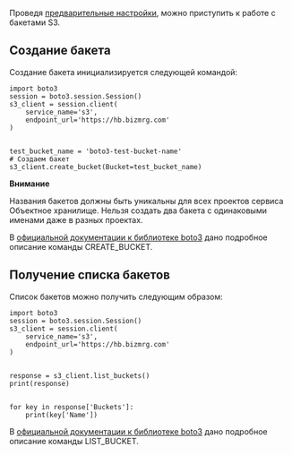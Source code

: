 Проведя [предварительные настройки](https://mcs.mail.ru/help/ru_RU/s3-python/s3-python-setup), можно приступить к работе с бакетами S3.

## Создание бакета

Создание бакета инициализируется следующей командой:

```
import boto3
session = boto3.session.Session()
s3_client = session.client(
    service_name='s3',
    endpoint_url='https://hb.bizmrg.com'
)


test_bucket_name = 'boto3-test-bucket-name'
# Создаем бакет
s3_client.create_bucket(Bucket=test_bucket_name)
```

<warn>

**Внимание**

Названия бакетов должны быть уникальны для всех проектов сервиса Объектное хранилище. Нельзя создать два бакета с одинаковыми именами даже в разных проектах.

</warn>

В [официальной документации к библиотеке boto3](https://boto3.amazonaws.com/v1/documentation/api/latest/reference/services/s3.html?highlight=delete_objects#S3.Client.create_bucket) дано подробное описание команды CREATE_BUCKET.

## Получение списка бакетов

Список бакетов можно получить следующим образом:

```
import boto3
session = boto3.session.Session()
s3_client = session.client(
    service_name='s3',
    endpoint_url='https://hb.bizmrg.com'
)


response = s3_client.list_buckets()
print(response)


for key in response['Buckets']:
    print(key['Name'])
```

В [официальной документации к библиотеке boto3](https://boto3.amazonaws.com/v1/documentation/api/latest/reference/services/s3.html?highlight=delete_objects#S3.Client.list_buckets) дано подробное описание команды LIST_BUCKET.
